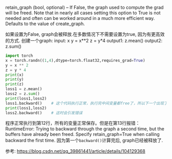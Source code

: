 retain_graph (bool, optional) – If False, the graph used to compute the grad will be freed. Note that in nearly all cases setting this option to True is not needed and often can be worked around in a much more efficient way. Defaults to the value of create_graph.

如果设置为False, graph会被释放.在多数情况下不需要设置为true, 因为有更高效的方式.
创建一个graph:
input: x
y = x**2
z = y*4
output1:
z.mean()
output2:
z.sum()

```python
import torch
x = torch.randn((1,4),dtype=torch.float32,requires_grad=True)
y = x ** 2
z = y * 4
print(x)
print(y)
print(z)
loss1 = z.mean()
loss2 = z.sum()
print(loss1,loss2)
loss1.backward()    # 这个代码执行正常，执行完中间变量都free了，所以下一个出现了问题
print(loss1,loss2)
loss2.backward()    # 这时会引发错误
```
程序正常执行到第12行，所有的变量正常保存。但是在第13行报错：
RuntimeError: Trying to backward through the graph a second time, but the buffers have already been freed. Specify retain_graph=True when calling backward the first time.
因为第一个`backward()`计算完后, graph已经被释放了.



参考:
https://blog.csdn.net/qq_39861441/article/details/104129368
